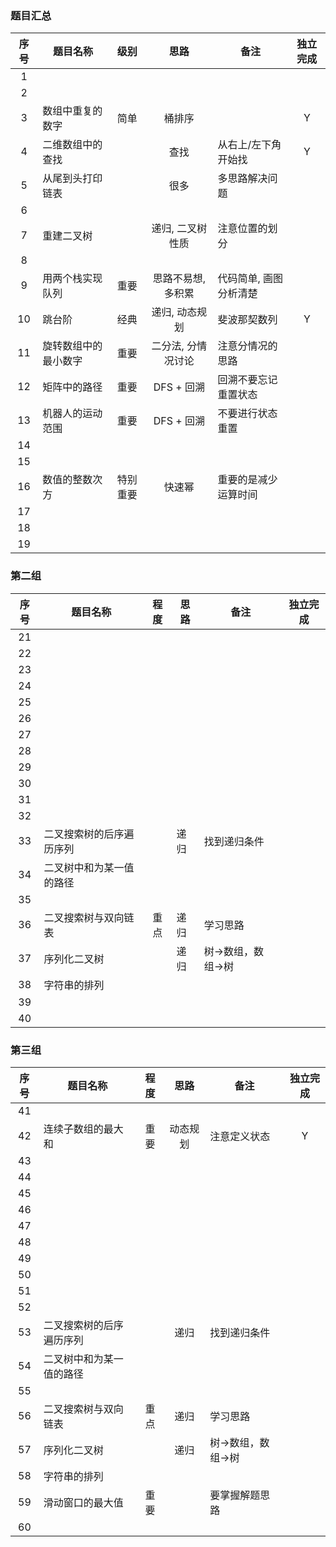 ### 题目汇总

| 序号 | 题目名称             |   级别   |        思路        | 备注                   | 独立完成 |
| :--: | -------------------- | :------: | :----------------: | ---------------------- | :------: |
|  1   |                      |          |                    |                        |          |
|  2   |                      |          |                    |                        |          |
|  3   | 数组中重复的数字     |   简单   |       桶排序       |                        |    Y     |
|  4   | 二维数组中的查找     |          |        查找        | 从右上/左下角开始找    |    Y     |
|  5   | 从尾到头打印链表     |          |        很多        | 多思路解决问题         |          |
|  6   |                      |          |                    |                        |          |
|  7   | 重建二叉树           |          |  递归, 二叉树性质  | 注意位置的划分         |          |
|  8   |                      |          |                    |                        |          |
|  9   | 用两个栈实现队列     |   重要   | 思路不易想, 多积累 | 代码简单, 画图分析清楚 |          |
|  10  | 跳台阶               |   经典   |   递归, 动态规划   | 斐波那契数列           |    Y     |
|  11  | 旋转数组中的最小数字 |   重要   | 二分法, 分情况讨论 | 注意分情况的思路       |          |
|  12  | 矩阵中的路径         |   重要   |     DFS + 回溯     | 回溯不要忘记重置状态   |          |
|  13  | 机器人的运动范围     |   重要   |     DFS + 回溯     | 不要进行状态重置       |          |
|  14  |                      |          |                    |                        |          |
|  15  |                      |          |                    |                        |          |
|  16  | 数值的整数次方       | 特别重要 |       快速幂       | 重要的是减少运算时间   |          |
|  17  |                      |          |                    |                        |          |
|  18  |                      |          |                    |                        |          |
|  19  |                      |          |                    |                        |          |

### 第二组

| 序号 | 题目名称                 | 程度 | 思路 | 备注               | 独立完成 |
| :--: | ------------------------ | :--: | ---- | ------------------ | :------: |
|  21  |                          |      |      |                    |          |
|  22  |                          |      |      |                    |          |
|  23  |                          |      |      |                    |          |
|  24  |                          |      |      |                    |          |
|  25  |                          |      |      |                    |          |
|  26  |                          |      |      |                    |          |
|  27  |                          |      |      |                    |          |
|  28  |                          |      |      |                    |          |
|  29  |                          |      |      |                    |          |
|  30  |                          |      |      |                    |          |
|  31  |                          |      |      |                    |          |
|  32  |                          |      |      |                    |          |
|  33  | 二叉搜索树的后序遍历序列 |      | 递归 | 找到递归条件       |          |
|  34  | 二叉树中和为某一值的路径 |      |      |                    |          |
|  35  |                          |      |      |                    |          |
|  36  | 二叉搜索树与双向链表     | 重点 | 递归 | 学习思路           |          |
|  37  | 序列化二叉树             |      | 递归 | 树->数组，数组->树 |          |
|  38  | 字符串的排列             |      |      |                    |          |
|  39  |                          |      |      |                    |          |
|  40  |                          |      |      |                    |          |



### 第三组

| 序号 | 题目名称                 | 程度 |   思路   | 备注               | 独立完成 |
| :--: | ------------------------ | :--: | :------: | ------------------ | :------: |
|  41  |                          |      |          |                    |          |
|  42  | 连续子数组的最大和       | 重要 | 动态规划 | 注意定义状态       |    Y     |
|  43  |                          |      |          |                    |          |
|  44  |                          |      |          |                    |          |
|  45  |                          |      |          |                    |          |
|  46  |                          |      |          |                    |          |
|  47  |                          |      |          |                    |          |
|  48  |                          |      |          |                    |          |
|  49  |                          |      |          |                    |          |
|  50  |                          |      |          |                    |          |
|  51  |                          |      |          |                    |          |
|  52  |                          |      |          |                    |          |
|  53  | 二叉搜索树的后序遍历序列 |      |   递归   | 找到递归条件       |          |
|  54  | 二叉树中和为某一值的路径 |      |          |                    |          |
|  55  |                          |      |          |                    |          |
|  56  | 二叉搜索树与双向链表     | 重点 |   递归   | 学习思路           |          |
|  57  | 序列化二叉树             |      |   递归   | 树->数组，数组->树 |          |
|  58  | 字符串的排列             |      |          |                    |          |
|  59  | 滑动窗口的最大值         | 重要 |          | 要掌握解题思路     |          |
|  60  |                          |      |          |                    |          |

